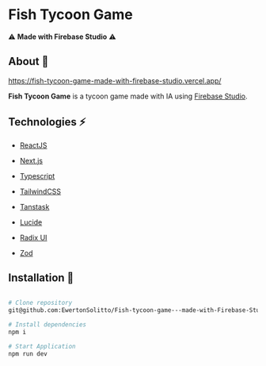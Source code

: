 # Fish Tycoon Game

⚠️ **Made with Firebase Studio** ⚠️

## About 📝

https://fish-tycoon-game-made-with-firebase-studio.vercel.app/

**Fish Tycoon Game** is a tycoon game made with IA using [Firebase Studio](https://studio.firebase.google.com/).

## Technologies ⚡
 
 - [ReactJS](https://react.dev/)

 - [Next.js](https://nextjs.org/)

 - [Typescript](https://www.typescriptlang.org/)

 - [TailwindCSS](https://tailwindcss.com/)

 - [Tanstask](https://tanstack.com/)

 - [Lucide](https://lucide.dev/guide/packages/lucide-react)

 - [Radix UI](https://www.radix-ui.com/)

 - [Zod](https://zod.dev/)

## Installation 🔧

```bash

# Clone repository
git@github.com:EwertonSolitto/Fish-tycoon-game---made-with-Firebase-Studio.git

# Install dependencies
npm i

# Start Application
npm run dev

```
